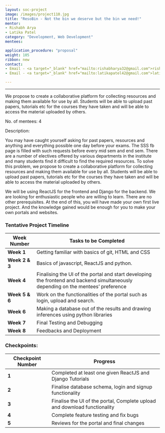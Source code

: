 ```yaml
---
layout: soc-project
image: /images/project110.jpg
title: "ResoBin - Not the bin we deserve but the bin we need!"
mentor: 
- Rishabh Arya 
- Latika Patel
category: "Development, Web Development"
mentees:

application_procedure: "proposal" 
weight: 105
ribbon: new
contact:
- Email - <a target="_blank" href="mailto:rishabharya32@gmail.com">rishabharya32@gmail.com</a>
- Email - <a target="_blank" href="mailto:latikapatel42@gmail.com">latikapatel42@gmail.com</a>

---
```


---

We propose to create a collaborative platform for collecting resources and making them available for use by all. Students will be able to upload past papers, tutorials etc for the courses they have taken and will be able to access the material uploaded by others. 

<!--break-->

No. of mentees: 4

Description:

You may have caught yourself asking for past papers, resources and anything and everything possible one day before your exams. The SSS fb page is filled with such requests before every mid sem and end sem. There are a number of electives offered by various departments in the institute and many students find it difficult to find the required resources. To solve this problem, we propose to create a collaborative platform for collecting resources and making them available for use by all. Students will be able to upload past papers, tutorials etc for the courses they have taken and will be able to access the material uploaded by others. 

We will be using ReactJS for the frontend and Django for the backend. We are looking for enthusiastic people who are willing to learn. There are no other prerequisites. At the end of this, you will have made your own first live project. And the knowledge gained would be enough for you to make your own portals and websites.

<!--break-->

<!--break-->
### Tentative Project Timeline

|Week Number  | Tasks to be Completed|
|--- | --- | 
|**Week 1** |Getting familiar with basics of git, HTML and CSS|
|**Week 2 & 3** |Basics of javascript, ReactJS and python.|
|**Week 4** |Finalising the UI of the portal and start developing the frontend and backend simultaneously depending on the mentees’ preference|
|**Week 5 & 6** | Work on the functionalities of the portal such as login, upload and search.|
|**Week 6** | Making a database out of the results and drawing inferences using python libraries|
|**Week 7** | Final Testing and Debugging|
|**Week 8** | Feedbacks and Deployment|


### Checkpoints:
<!--break-->

|Checkpoint Number  | Progress|
|--- | --- | 
|**1** | Completed at least one given ReactJS and Django Tutorials|
|**2** | Finalise database schema, login and signup functionality|
|**3** | Finalise the UI of the portal, Complete upload and download functionality |
|**4** | Complete feature testing and fix bugs|
|**5** | Reviews for the portal and final changes|

<!--break-->
